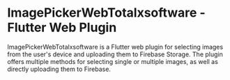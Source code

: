 # ImagePickerWebTotalxsoftware - Flutter Web Plugin





ImagePickerWebTotalxsoftware is a Flutter web plugin for selecting images from the user's device and uploading them to Firebase Storage. The plugin offers multiple methods for selecting single or multiple images, as well as directly uploading them to Firebase.

